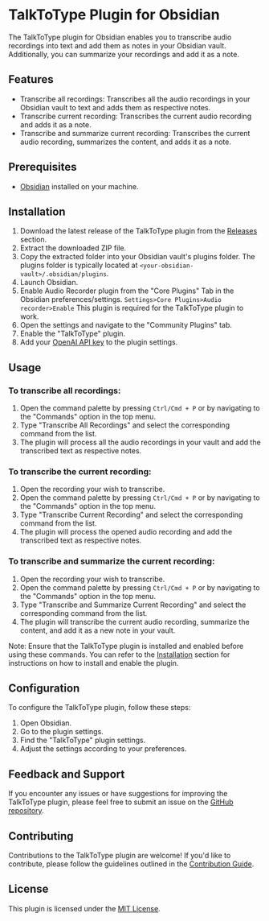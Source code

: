 # TalkToType Plugin for Obsidian

The TalkToType plugin for Obsidian enables you to transcribe audio recordings into text and add them as notes in your Obsidian vault. Additionally, you can summarize your recordings and add it as a note.

## Features

- Transcribe all recordings: Transcribes all the audio recordings in your Obsidian vault to text and adds them as respective notes.
- Transcribe current recording: Transcribes the current audio recording and adds it as a note.
- Transcribe and summarize current recording: Transcribes the current audio recording, summarizes the content, and adds it as a note.

## Prerequisites

- [Obsidian](https://obsidian.md/) installed on your machine.

## Installation

1. Download the latest release of the TalkToType plugin from the [Releases](https://github.com/NirantK/TalkToType/releases) section.
2. Extract the downloaded ZIP file.
3. Copy the extracted folder into your Obsidian vault's plugins folder. The plugins folder is typically located at `<your-obsidian-vault>/.obsidian/plugins`.
4. Launch Obsidian.
5. Enable Audio Recorder plugin from the "Core Plugins" Tab in the Obsidian preferences/settings.
   ```Settings>Core Plugins>Audio recorder>Enable```
    This plugin is required for the TalkToType plugin to work.
6. Open the settings and navigate to the "Community Plugins" tab.
7. Enable the "TalkToType" plugin.
8. Add your [OpenAI API key](https://platform.openai.com/account/api-keys) to the plugin settings.

## Usage

### To transcribe all recordings:

1. Open the command palette by pressing `Ctrl/Cmd + P` or by navigating to the "Commands" option in the top menu.
2. Type "Transcribe All Recordings" and select the corresponding command from the list.
3. The plugin will process all the audio recordings in your vault and add the transcribed text as respective notes.

### To transcribe the current recording:

1. Open the recording your wish to transcribe.
2. Open the command palette by pressing `Ctrl/Cmd + P` or by navigating to the "Commands" option in the top menu.
3. Type "Transcribe Current Recording" and select the corresponding command from the list.
4. The plugin will process the opened audio recording and add the transcribed text as respective notes.

### To transcribe and summarize the current recording:

1. Open the recording your wish to transcribe.
2. Open the command palette by pressing `Ctrl/Cmd + P` or by navigating to the "Commands" option in the top menu.
3. Type "Transcribe and Summarize Current Recording" and select the corresponding command from the list.
4. The plugin will transcribe the current audio recording, summarize the content, and add it as a new note in your vault.

Note: Ensure that the TalkToType plugin is installed and enabled before using these commands. You can refer to the [Installation](#installation) section for instructions on how to install and enable the plugin.

## Configuration

To configure the TalkToType plugin, follow these steps:

1. Open Obsidian.
2. Go to the plugin settings.
3. Find the "TalkToType" plugin settings.
4. Adjust the settings according to your preferences.

## Feedback and Support

If you encounter any issues or have suggestions for improving the TalkToType plugin, please feel free to submit an issue on the [GitHub repository](https://github.com/NirantK/TalkToType/issues).

## Contributing

Contributions to the TalkToType plugin are welcome! If you'd like to contribute, please follow the guidelines outlined in the [Contribution Guide](CONTRIBUTING.md).

## License

This plugin is licensed under the [MIT License](LICENSE).
